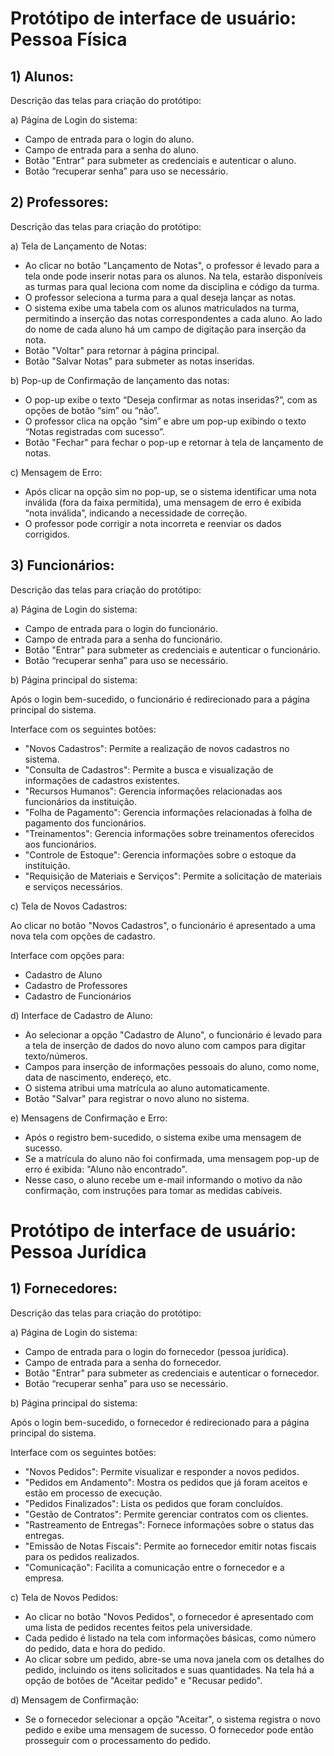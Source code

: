 # Protótipo de interface de usuário: Pessoa Física
## 1) Alunos:
Descrição das telas para criação do protótipo:

a) Página de Login do sistema:
- Campo de entrada para o login do aluno.
- Campo de entrada para a senha do aluno.
- Botão "Entrar" para submeter as credenciais e autenticar o aluno.
- Botão “recuperar senha” para uso se necessário. 

## 2) Professores:
Descrição das telas para criação do protótipo:

a) Tela de Lançamento de Notas:
- Ao clicar no botão "Lançamento de Notas", o professor é levado para a tela onde pode inserir notas para os alunos. Na tela, estarão disponíveis as turmas para qual leciona com nome da disciplina e código da turma.
- O professor seleciona a turma para a qual deseja lançar as notas.
- O sistema exibe uma tabela com os alunos matriculados na turma, permitindo a inserção das notas correspondentes a cada aluno. Ao lado do nome de cada aluno há um campo de digitação para inserção da nota. 
- Botão "Voltar" para retornar à página principal.
- Botão "Salvar Notas" para submeter as notas inseridas.

b) Pop-up de Confirmação de lançamento das notas:
- O pop-up exibe o texto “Deseja confirmar as notas inseridas?”, com as opções de botão “sim” ou “não”.
- O professor clica na opção “sim” e abre um pop-up exibindo o texto “Notas registradas com sucesso”.
- Botão "Fechar" para fechar o pop-up e retornar à tela de lançamento de notas.

c) Mensagem de Erro:
- Após clicar na opção sim no pop-up, se o sistema identificar uma nota inválida (fora da faixa permitida), uma mensagem de erro é exibida “nota inválida”, indicando a necessidade de correção.
- O professor pode corrigir a nota incorreta e reenviar os dados corrigidos.

## 3) Funcionários:
Descrição das telas para criação do protótipo:

a) Página de Login do sistema:

- Campo de entrada para o login do funcionário.
- Campo de entrada para a senha do funcionário.
- Botão "Entrar" para submeter as credenciais e autenticar o funcionário.
- Botão “recuperar senha” para uso se necessário. 

b) Página principal do sistema:

Após o login bem-sucedido, o funcionário é redirecionado para a página principal do sistema.

Interface com os seguintes botões:
- "Novos Cadastros": Permite a realização de novos cadastros no sistema.
- "Consulta de Cadastros": Permite a busca e visualização de informações de cadastros existentes.
- "Recursos Humanos": Gerencia informações relacionadas aos funcionários da instituição.
- "Folha de Pagamento": Gerencia informações relacionadas à folha de pagamento dos funcionários.
- "Treinamentos": Gerencia informações sobre treinamentos oferecidos aos funcionários.
- "Controle de Estoque": Gerencia informações sobre o estoque da instituição.
- "Requisição de Materiais e Serviços": Permite a solicitação de materiais e serviços necessários.

c) Tela de Novos Cadastros:

Ao clicar no botão "Novos Cadastros", o funcionário é apresentado a uma nova tela com opções de cadastro.

Interface com opções para:
- Cadastro de Aluno
- Cadastro de Professores
- Cadastro de Funcionários

d) Interface de Cadastro de Aluno:
- Ao selecionar a opção "Cadastro de Aluno", o funcionário é levado para a tela de inserção de dados do novo aluno com campos para digitar texto/números.
- Campos para inserção de informações pessoais do aluno, como nome, data de nascimento, endereço, etc.
- O sistema atribui uma matrícula ao aluno automaticamente.
- Botão "Salvar" para registrar o novo aluno no sistema.

e) Mensagens de Confirmação e Erro:
- Após o registro bem-sucedido, o sistema exibe uma mensagem de sucesso.
- Se a matrícula do aluno não foi confirmada, uma mensagem pop-up de erro é exibida: "Aluno não encontrado".
- Nesse caso, o aluno recebe um e-mail informando o motivo da não confirmação, com instruções para tomar as medidas cabíveis.

# Protótipo de interface de usuário: Pessoa Jurídica
## 1) Fornecedores:
Descrição das telas para criação do protótipo:

a) Página de Login do sistema:
- Campo de entrada para o login do fornecedor (pessoa jurídica).
- Campo de entrada para a senha do fornecedor.
- Botão "Entrar" para submeter as credenciais e autenticar o fornecedor.
- Botão “recuperar senha” para uso se necessário. 

b) Página principal do sistema:

Após o login bem-sucedido, o fornecedor é redirecionado para a página principal do sistema.

Interface com os seguintes botões:
- "Novos Pedidos": Permite visualizar e responder a novos pedidos.
- "Pedidos em Andamento": Mostra os pedidos que já foram aceitos e estão em processo de execução.
- "Pedidos Finalizados": Lista os pedidos que foram concluídos.
- "Gestão de Contratos": Permite gerenciar contratos com os clientes.
- "Rastreamento de Entregas": Fornece informações sobre o status das entregas.
- "Emissão de Notas Fiscais": Permite ao fornecedor emitir notas fiscais para os pedidos realizados.
- "Comunicação": Facilita a comunicação entre o fornecedor e a empresa.

c) Tela de Novos Pedidos:
- Ao clicar no botão "Novos Pedidos", o fornecedor é apresentado com uma lista de pedidos recentes feitos pela universidade.
- Cada pedido é listado na tela com informações básicas, como número do pedido, data e hora do pedido.
- Ao clicar sobre um pedido, abre-se uma nova janela com os detalhes do pedido, incluindo os itens solicitados e suas quantidades. Na tela há a opção de botões de "Aceitar pedido" e "Recusar pedido".

d) Mensagem de Confirmação:
- Se o fornecedor selecionar a opção "Aceitar", o sistema registra o novo pedido e exibe uma mensagem de sucesso. O fornecedor pode então prosseguir com o processamento do pedido.

